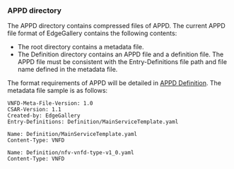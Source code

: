### APPD directory
The APPD directory contains compressed files of APPD.
The current APPD file format of EdgeGallery contains the following contents:
* The root directory contains a metadata file.
* The Definition directory contains an APPD file and a definition file. The APPD file must be consistent with the Entry-Definitions file path and file name defined in the metadata file.

The format requirements of APPD will be detailed in [APPD Definition](https://gitee.com/edgegallery/docs/blob/master/models/APPD%20Definition.md).
The metadata file sample is as follows:  

    VNFD-Meta-File-Version: 1.0
    CSAR-Version: 1.1
    Created-by: EdgeGallery
    Entry-Definitions: Definition/MainServiceTemplate.yaml

    Name: Definition/MainServiceTemplate.yaml
    Content-Type: VNFD

    Name: Definition/nfv-vnfd-type-v1_0.yaml
    Content-Type: VNFD
